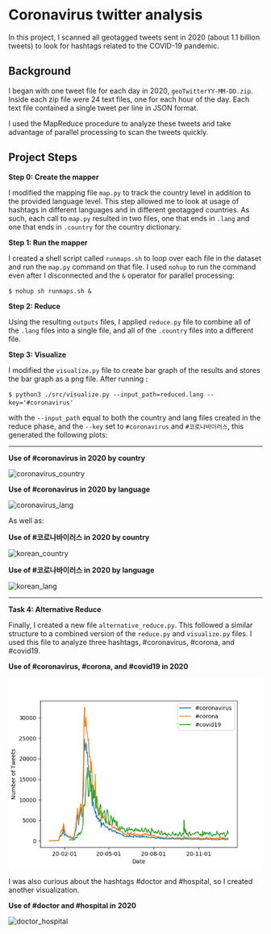 # Coronavirus twitter analysis

In this project, I scanned all geotagged tweets sent in 2020 (about 1.1 billion tweets) to look for hashtags related to the COVID-19 pandemic.


## Background

I began with one tweet file for each day in 2020, `geoTwitterYY-MM-DD.zip`. 
Inside each zip file were 24 text files, one for each hour of the day.
Each text file contained a single tweet per line in JSON format.

I used the MapReduce procedure to analyze these tweets and take advantage of parallel processing to scan the tweets quickly. 

## Project Steps

**Step 0: Create the mapper**

I modified the mapping file `map.py` to track the country level in addition to the provided language level. 
This step allowed me to look at usage of hashtags in different languages and in different geotagged countries. 
As such, each call to `map.py` resulted in two files, one that ends in `.lang` and one that ends in `.country` for the country dictionary.

**Step 1: Run the mapper**

I created a shell script called `runmaps.sh` to loop over each file in the dataset and run the `map.py` command on that file. I used `nohup` to run the command even after I disconnected and the `&` operator for parallel processing:
```
$ nohup sh runmaps.sh &
```

**Step 2: Reduce**

Using the resulting `outputs` files, I applied `reduce.py` file to combine all of the `.lang` files into a single file,
and all of the `.country` files into a different file.

**Step 3: Visualize**

I modified the `visualize.py` file to create bar graph of the results and stores the bar graph as a png file.
After running :

```
$ python3 ./src/visualize.py --input_path=reduced.lang --key='#coronavirus'
```

with the `--input_path` equal to both the country and lang files created in the reduce phase, and the `--key` set to `#coronavirus` and `#코로나바이러스`, this generated the following plots:

---

**Use of #coronavirus in 2020 by country**

![coronavirus_country](https://github.com/lbielicki/twitter_coronavirus/blob/main/coronavirus_country.png)

**Use of #coronavirus in 2020 by language**

![coronavirus_lang](https://github.com/lbielicki/twitter_coronavirus/blob/main/coronavirus_lang.png)

As well as:

**Use of #코로나바이러스 in 2020 by country** 

![korean_country](https://github.com/lbielicki/twitter_coronavirus/blob/main/%EC%BD%94%EB%A1%9C%EB%82%98%EB%B0%94%EC%9D%B4%EB%9F%AC%EC%8A%A4_country.png)

**Use of #코로나바이러스 in 2020 by language**

![korean_lang](https://github.com/lbielicki/twitter_coronavirus/blob/main/%EC%BD%94%EB%A1%9C%EB%82%98%EB%B0%94%EC%9D%B4%EB%9F%AC%EC%8A%A4_lang.png)

---

**Task 4: Alternative Reduce**

Finally, I created a new file `alternative_reduce.py`. This followed a similar structure to a combined version of the `reduce.py` and `visualize.py` files. I used this file to analyze three hashtags, #coronavirus, #corona, and #covid19.

**Use of #coronavirus, #corona, and #covid19 in 2020**

![three_hashtags](https://github.com/lbielicki/twitter_coronavirus/blob/main/coronavirus_corona_covid19.png)


I was also curious about the hashtags #doctor and #hospital, so I created another visualization. 

**Use of #doctor and #hospital in 2020**


![doctor_hospital](https://github.com/lbielicki/twitter_coronavirus/blob/main/doctor_hospital.png)
